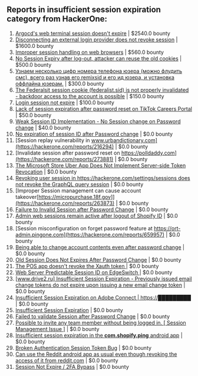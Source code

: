 ## Reports in insufficient session expiration category from HackerOne:
1. [Argocd's web terminal session doesn't expire](https://hackerone.com/reports/2123094) | $2540.0 bounty
2. [Disconnecting an external login provider does not revoke session](https://hackerone.com/reports/1547684) | $1600.0 bounty
3. [Improper session handling on web browsers](https://hackerone.com/reports/347748) | $560.0 bounty
4. [No Session Expiry after log-out, attacker can reuse the old cookies](https://hackerone.com/reports/1162443) | $500.0 bounty
5. [Узнаем несколько цифр номера телефона юзера (можно флудить смс), всего раз узнав его remixsid и его ид юзера, и установка оффлайна юзерам.](https://hackerone.com/reports/390126) | $300.0 bounty
6. [The Federalsit session cookie (federalist.sid) is not properly invalidated - backdoor access to the account is possible](https://hackerone.com/reports/250688) | $150.0 bounty
7. [Login session not expire](https://hackerone.com/reports/1294231) | $100.0 bounty
8. [Lack of session expiration after password reset on TikTok Careers Portal](https://hackerone.com/reports/997127) | $50.0 bounty
9. [Weak Session ID Implementation - No Session change on Password change](https://hackerone.com/reports/272839) | $40.0 bounty
10. [No expiration of session ID after Password change](https://hackerone.com/reports/223327) | $0.0 bounty
11. [Session replay vulnerability in www.urbandictionary.com](https://hackerone.com/reports/216294) | $0.0 bounty
12. [Invalidate session after password reset on https://polldaddy.com](https://hackerone.com/reports/273881) | $0.0 bounty
13. [The Microsoft Store Uber App Does Not Implement Server-side Token Revocation](https://hackerone.com/reports/293363) | $0.0 bounty
14. [Revoking user session in https://hackerone.com/settings/sessions does not revoke the GraphQL query session](https://hackerone.com/reports/417382) | $0.0 bounty
15. [Improper Session management can cause account takeover[https://micropurchase.18f.gov]](https://hackerone.com/reports/263873) | $0.0 bounty
16. [Failure to Invalid Session after Password Change](https://hackerone.com/reports/514577) | $0.0 bounty
17. [Admin web sessions remain active after logout of Shopify ID](https://hackerone.com/reports/952035) | $0.0 bounty
18. [Session misconfiguration on forget password feature at https://ort-admin.pingone.com](https://hackerone.com/reports/659957) | $0.0 bounty
19. [Being able to change account contents even after password change](https://hackerone.com/reports/662108) | $0.0 bounty
20. [Old Session Does Not Expires After Password Change](https://hackerone.com/reports/1069392) | $0.0 bounty
21. [The POS app doesn't revoke the Xauth token ](https://hackerone.com/reports/1108662) | $0.0 bounty
22. [Web Server Predictable Session ID on EdgeSwitch ](https://hackerone.com/reports/774393) | $0.0 bounty
23. [[www.drive2.ru] Insufficient Session Expiration - Previously issued email change tokens do not expire upon issuing a new email change token](https://hackerone.com/reports/1006677) | $0.0 bounty
24. [Insufficient Session Expiration on Adobe Connect | https://█████████](https://hackerone.com/reports/996122) | $0.0 bounty
25. [Insufficient Session Expiration](https://hackerone.com/reports/1241483) | $0.0 bounty
26. [Failed to validate Session after Password Change](https://hackerone.com/reports/1295187) | $0.0 bounty
27. [Possible to invite any team member without being logged in. [ Session Management Issue ]](https://hackerone.com/reports/1319892) | $0.0 bounty
28. [Insufficient session expiration in the **com.shopify.ping** android app](https://hackerone.com/reports/1172205) | $0.0 bounty
29. [Broken Authentication Session Token Bug](https://hackerone.com/reports/948345) | $0.0 bounty
30. [Can use the Reddit android app as usual even though revoking the access of it from reddit.com](https://hackerone.com/reports/1632186) | $0.0 bounty
31. [Session Not Expire / 2FA Bypass](https://hackerone.com/reports/2469706) | $0.0 bounty